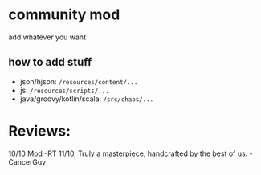 # community mod
add whatever you want

## how to add stuff
- json/hjson: `/resources/content/...`
- js: `/resources/scripts/...`
- java/groovy/kotlin/scala: `/src/chaos/...`

# Reviews:

10/10 Mod
-RT
11/10, Truly a masterpiece, handcrafted by the best of us.
-CancerGuy
